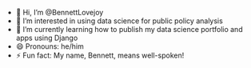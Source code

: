 - 👋 Hi, I’m @BennettLovejoy
- 👀 I’m interested in using data science for public policy analysis
- 🌱 I’m currently learning how to publish my data science portfolio and apps using Django  
- 😄 Pronouns: he/him
- ⚡ Fun fact: My name, Bennett, means well-spoken! 

<!---
BennettLovejoy/BennettLovejoy is a ✨ special ✨ repository because its `README.md` (this file) appears on your GitHub profile.
You can click the Preview link to take a look at your changes.
--->
